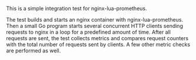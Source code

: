 This is a simple integration test for nginx-lua-prometheus.

The test builds and starts an nginx container with nginx-lua-prometheus.
Then a small Go program starts several concurrent HTTP clients sending
requests to nginx in a loop for a predefined amount of time. After all requests
are sent, the test collects metrics and compares request counters with the
total number of requests sent by clients. A few other metric checks are
performed as well.
